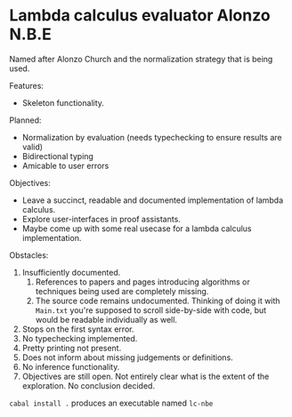 # Lambda calculus evaluator Alonzo N.B.E

Named after Alonzo Church and the normalization strategy that is being used.

Features:

 * Skeleton functionality.

Planned:

 * Normalization by evaluation (needs typechecking to ensure results are valid)
 * Bidirectional typing
 * Amicable to user errors

Objectives:

 * Leave a succinct, readable and documented
   implementation of lambda calculus.
 * Explore user-interfaces in proof assistants.
 * Maybe come up with some real usecase for a lambda calculus implementation.

Obstacles:

 1. Insufficiently documented.
    1. References to papers and pages introducing algorithms
       or techniques being used are completely missing.
    2. The source code remains undocumented.
       Thinking of doing it with `Main.txt` you're supposed to scroll
       side-by-side with code, but would be readable individually as well.
 2. Stops on the first syntax error.
 3. No typechecking implemented.
 4. Pretty printing not present.
 5. Does not inform about missing judgements or definitions.
 6. No inference functionality.
 7. Objectives are still open.
    Not entirely clear what is the extent of the exploration.
    No conclusion decided.

`cabal install .` produces an executable named `lc-nbe`
